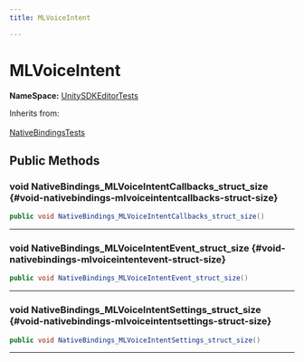 ```yaml
---
title: MLVoiceIntent

---
```


# MLVoiceIntent



**NameSpace:** 
[UnitySDKEditorTests](/unity-api/api/UnitySDKEditorTests/UnitySDKEditorTests.md) 





Inherits from: <br></br>[NativeBindingsTests](/unity-api/api/UnitySDKEditorTests/UnitySDKEditorTests.NativeBindingsTests.md)




## Public Methods

### void NativeBindings_MLVoiceIntentCallbacks_struct_size {#void-nativebindings-mlvoiceintentcallbacks-struct-size}

```csharp
public void NativeBindings_MLVoiceIntentCallbacks_struct_size()
```






-----------

### void NativeBindings_MLVoiceIntentEvent_struct_size {#void-nativebindings-mlvoiceintentevent-struct-size}

```csharp
public void NativeBindings_MLVoiceIntentEvent_struct_size()
```






-----------

### void NativeBindings_MLVoiceIntentSettings_struct_size {#void-nativebindings-mlvoiceintentsettings-struct-size}

```csharp
public void NativeBindings_MLVoiceIntentSettings_struct_size()
```






-----------

